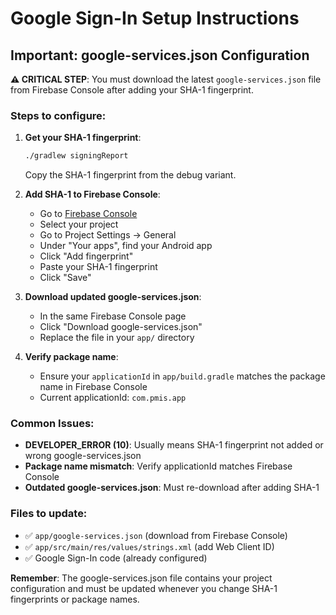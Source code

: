 # Google Sign-In Setup Instructions

## Important: google-services.json Configuration

**⚠️ CRITICAL STEP**: You must download the latest `google-services.json` file from Firebase Console after adding your SHA-1 fingerprint.

### Steps to configure:

1. **Get your SHA-1 fingerprint**:
   ```bash
   ./gradlew signingReport
   ```
   Copy the SHA-1 fingerprint from the debug variant.

2. **Add SHA-1 to Firebase Console**:
   - Go to [Firebase Console](https://console.firebase.google.com/)
   - Select your project
   - Go to Project Settings → General
   - Under "Your apps", find your Android app
   - Click "Add fingerprint"
   - Paste your SHA-1 fingerprint
   - Click "Save"

3. **Download updated google-services.json**:
   - In the same Firebase Console page
   - Click "Download google-services.json"
   - Replace the file in your `app/` directory

4. **Verify package name**:
   - Ensure your `applicationId` in `app/build.gradle` matches the package name in Firebase Console
   - Current applicationId: `com.pmis.app`

### Common Issues:
- **DEVELOPER_ERROR (10)**: Usually means SHA-1 fingerprint not added or wrong google-services.json
- **Package name mismatch**: Verify applicationId matches Firebase Console
- **Outdated google-services.json**: Must re-download after adding SHA-1

### Files to update:
- ✅ `app/google-services.json` (download from Firebase Console)
- ✅ `app/src/main/res/values/strings.xml` (add Web Client ID)
- ✅ Google Sign-In code (already configured)

**Remember**: The google-services.json file contains your project configuration and must be updated whenever you change SHA-1 fingerprints or package names.
